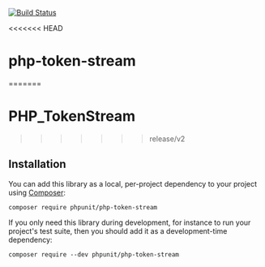[![Build Status](https://travis-ci.org/sebastianbergmann/php-token-stream.svg?branch=master)](https://travis-ci.org/sebastianbergmann/php-token-stream)

<<<<<<< HEAD
# php-token-stream
=======
# PHP_TokenStream
>>>>>>> release/v2

## Installation

You can add this library as a local, per-project dependency to your project using [Composer](https://getcomposer.org/):

    composer require phpunit/php-token-stream

If you only need this library during development, for instance to run your project's test suite, then you should add it as a development-time dependency:

    composer require --dev phpunit/php-token-stream

